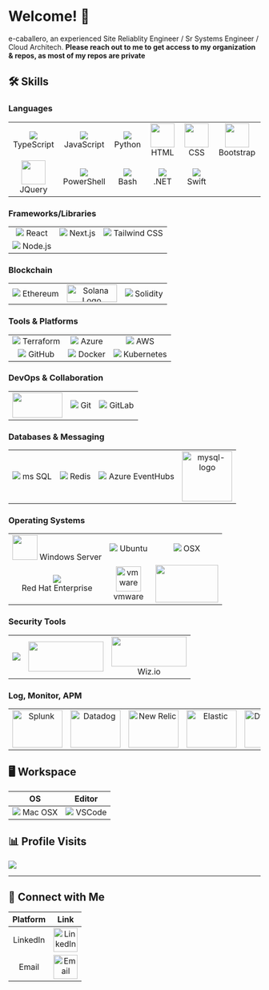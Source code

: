 # Welcome! 👋

e-caballero, an experienced Site Reliablity Engineer / Sr Systems Engineer / Cloud Architech.
**Please reach out to me to get access to my organization & repos, as most of my repos are private**

## 🛠 Skills

### Languages

|  |  |  |  |  |  |
|:---------:|:---------:|:---------:|:---------:|:---------:|:---------:|
| <img src="https://img.icons8.com/color/48/000000/typescript.png"/> TypeScript | <img src="https://img.icons8.com/color/48/000000/javascript.png"/> JavaScript | <img src="https://img.icons8.com/color/48/000000/python.png"/> Python | <img src="https://skillicons.dev/icons?i=html" width="48"/>  HTML | <img src="https://skillicons.dev/icons?i=css" width="48"/>  CSS | <img src="https://skillicons.dev/icons?i=bootstrap" width="48"/>  Bootstrap |
| <img src="https://skillicons.dev/icons?i=jquery" width="48"/> JQuery | <img src="https://img.icons8.com/color/48/000000/powershell.png"/> PowerShell | <img src="https://img.icons8.com/color/48/000000/bash.png"/> Bash | <img src="https://skillicons.dev/icons?i=dotnet"/> .NET | <img src="https://img.icons8.com/color/48/000000/swift.png"/> Swift | |





### Frameworks/Libraries
|  |  |  |
|:---------:|:---------:|:---------:|
| <img src="https://img.icons8.com/color/48/000000/react-native.png"/> React | <img src="https://img.icons8.com/color/48/000000/nextjs.png"/> Next.js | <img src="https://img.icons8.com/color/48/000000/tailwindcss.png"/> Tailwind CSS |
| <img src="https://img.icons8.com/color/48/000000/nodejs.png"/> Node.js | | |

### Blockchain
|  |  |  |
|:---------:|:---------:|:---------:|
| <img src="https://img.icons8.com/color/48/000000/ethereum.png"/> Ethereum | <img src="https://solana.com/_next/image?url=%2F_next%2Fstatic%2Fmedia%2Flogotype.e4df684f.svg&w=384&q=75" width="100" height="35" alt="Solana Logo" /> | <img src="https://img.icons8.com/color/48/000000/solidity.png"/> Solidity |

### Tools & Platforms
|  |  |  |
|:---------:|:---------:|:---------:|
| <img src="https://img.icons8.com/color/48/000000/terraform.png"/> Terraform | <img src="https://img.icons8.com/color/48/000000/azure-1.png"/> Azure | <img src="https://img.icons8.com/color/48/000000/amazon-web-services.png"/> AWS |
| <img src="https://img.icons8.com/color/48/000000/github.png"/> GitHub | <img src="https://img.icons8.com/color/48/000000/docker.png"/> Docker | <img src="https://img.icons8.com/color/48/000000/kubernetes.png"/> Kubernetes |

### DevOps & Collaboration
|  |  |  |
|:---------:|:---------:|:---------:|
| <img src="https://zeevector.com/wp-content/uploads/Microsoft-Azure-DevOps-logo.png" width="100" height="50"/> | <img src="https://img.icons8.com/color/48/000000/git.png"/> Git | <img src="https://img.icons8.com/color/48/000000/gitlab.png"/> GitLab | 

### Databases & Messaging
|  |  |  |  |
|:---------:|:---------:|:---------:|:---------:|
| <img src="https://img.icons8.com/color/48/000000/microsoft-sql-server.png"/> ms SQL | <img src="https://img.icons8.com/color/48/000000/redis.png"/> Redis | <img src="https://img.icons8.com/color/48/000000/azure-1.png"/> Azure EventHubs | <img width="100" height="100" src="https://img.icons8.com/color/100/000000/mysql-logo.png" alt="mysql-logo"/>

### Operating Systems
|  |  |  |
|:---------:|:---------:|:---------:|
| <img src="https://codeninja.eu/wp-content/uploads/2013/10/windows-server_icon-100-400x400.png" width="50" height="50"/> Windows Server | <img src="https://img.icons8.com/color/48/000000/ubuntu--v1.png"/> Ubuntu | <img src="https://img.icons8.com/fluent/48/000000/mac-os.png"/> OSX |
| <img src="https://img.icons8.com/color/48/000000/red-hat.png"/> <br> Red Hat Enterprise | <img width="50" height="50" src="https://img.icons8.com/color/ios/50/000000/vmware.png" alt="vmware"/> <br> vmware | <img src="https://cdn.windowsreport.com/wp-content/uploads/2019/11/hyperv.jpg" width="125" height="75"/> |

### Security Tools
|  |  |  |
|:---------:|:---------:|:---------:|
| <img src="https://snyk.io/_next/image/?url=https%3A%2F%2Fres.cloudinary.com%2Fsnyk%2Fimage%2Fupload%2Fv1537282843%2Fpress-kit%2Ftitle-card-monochrome.png&w=125&q=100"/> | <img src="https://encrypted-tbn0.gstatic.com/images?q=tbn:ANd9GcQx5hZs0dwDPtkBs_UyiNtrnpSX2IN7xm3x-kvg7RPH94ROupZSx4CZd9uVXfzJ__dpqQ&usqp=CAU" width="150" height="60" />  | <img src="https://www.wiz.io/_next/static/media/social_share_image.537ea7b6.jpg" width="150" height="60"/> <br> Wiz.io |

### Log, Monitor, APM
|  |  |  |  |  |  |
|:---------:|:---------:|:---------:|:---------:|:---------:|:---------:|
| <img src="https://th.bing.com/th/id/OIP.fsA36h6B8eE1rKlew4nOfQAAAA?pid=ImgDet&rs=1" width="100" height="75" alt="Splunk"/> | <img src="https://th.bing.com/th/id/R.74c475cca5e077d6c90132ed732dd7e0?rik=bDUW9WcYLCwOyA&pid=ImgRaw&r=0" width="100" height="75" alt="Datadog"/> | <img src="https://cdn.freebiesupply.com/logos/large/2x/new-relic-logo-png-transparent.png" width="100" height="75" alt="New Relic"/> | <img src="https://th.bing.com/th/id/OIP.hO5G40fO4FYaa5dPYQb6aQHaHy?pid=ImgDet&rs=1" width="100" height="75" alt="Elastic"/> | <img src="https://th.bing.com/th/id/OIP.t3oeAmdK5MNw6cjiz73lTgHaHa?pid=ImgDet&rs=1" width="100" height="75" alt="Dynatrace"/> | <img src="https://repo1.dso.mil/uploads/-/system/project/avatar/12198/Screenshot_2022-02-03_131138.jpg" width="100" height="75" alt="Prometheus Grafana"/>



## 🖥 Workspace

| OS | Editor |
|:--:|:------:|
| <img src="https://img.icons8.com/fluent/48/000000/mac-os.png"/> Mac OSX | <img src="https://img.icons8.com/fluent/48/000000/visual-studio-code-2019.png"/> VSCode |

## 📊 Profile Visits

![](https://komarev.com/ghpvc/?username=e-caballero&style=for-the-badge&base=1500)

---

## 🤝 Connect with Me

| Platform | Link |
|:--------:|:----:|
| LinkedIn | <a href="https://www.linkedin.com/in/caballero-erik/" target="_blank"><img src="https://img.icons8.com/color/48/000000/linkedin.png" alt="LinkedIn" width="48" height="48"/></a> |
| Email    | <a href="mailto:caballero@icloudnetwork.net" target="_blank"><img src="https://img.icons8.com/color/48/000000/email.png" alt="Email" width="48" height="48"/></a> |








